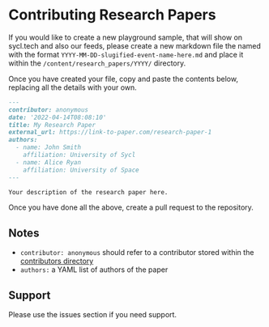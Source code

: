 # Contributing Research Papers

If you would like to create a new playground sample, that will show on sycl.tech and also our feeds, please create a new 
markdown file the named with the format `YYYY-MM-DD-slugified-event-name-here.md` and place it within the 
`/content/research_papers/YYYY/` directory.

Once you have created your file, copy and paste the contents below, replacing all the details with your own.

```markdown
---
contributor: anonymous
date: '2022-04-14T08:08:10'
title: My Research Paper
external_url: https://link-to-paper.com/research-paper-1
authors:
  - name: John Smith
    affiliation: University of Sycl
  - name: Alice Ryan
    affiliation: University of Space
---

Your description of the research paper here.
```

Once you have done all the above, create a pull request to the repository.

## Notes

* `contributor: anonymous` should refer to a contributor stored within the [contributors directory](../contributors)
* `authors:` a YAML list of authors of the paper

## Support

Please use the issues section if you need support.
